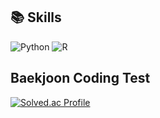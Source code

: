 ## 📚 Skills
![Python](https://img.shields.io/badge/python-3670A0?style=for-the-badge&logo=python&logoColor=ffdd54)
![R](https://img.shields.io/badge/r-%23276DC3.svg?style=for-the-badge&logo=r&logoColor=white)

## Baekjoon Coding Test
[![Solved.ac Profile](http://mazassumnida.wtf/api/v2/generate_badge?boj=pointn0)](https://solved.ac/pointn0/)
